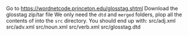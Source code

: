 Go to https://wordnetcode.princeton.edu/glosstag.shtml
Download the glosstag zip/tar file
We only need the `dtd` and `merged` folders, plop all the contents of into the `src` directory.
You should end up with:
src/adj.xml
src/adv.xml
src/noun.xml
src/verb.xml
src/glosstag.dtd